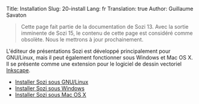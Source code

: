 Title: Installation
Slug: 20-install
Lang: fr
Translation: true
Author: Guillaume Savaton

> Cette page fait partie de la documentation de Sozi 13.
> Avec la sortie imminente de Sozi 15, le contenu de cette page
> est considéré comme obsolète.
> Nous le mettrons à jour prochainement.

L'éditeur de présentations Sozi est développé principalement pour GNU/Linux,
mais il peut également fonctionner sous Windows et Mac OS X.
Il se présente comme une extension pour le logiciel
de dessin vectoriel [Inkscape](http://inkscape.org/).

* [Installer Sozi sous GNU/Linux](|filename|install-linux.md)
* [Installer Sozi sous Windows](|filename|install-windows.md)
* [Installer Sozi sous Mac OS X](|filename|install-osx.md)


